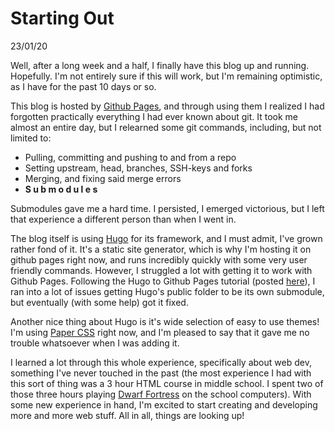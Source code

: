 Starting Out
======

23/01/20

Well, after a long week and a half, I finally have this blog up and running. Hopefully. I'm not entirely sure if this will work, but I'm remaining optimistic, as I have for the past 10 days or so.

This blog is hosted by [Github Pages](https://pages.github.com/), and through using them I realized I had forgotten practically everything I had ever known about git. It took me almost an entire day, but I relearned some git commands, including, but not limited to:

- Pulling, committing and pushing to and from a repo
- Setting upstream, head, branches, SSH-keys and forks
- Merging, and fixing said merge errors
- __S u b m o d u l e s__

Submodules gave me a hard time. I persisted, I emerged victorious, but I left that experience a different person than when I went in.

The blog itself is using [Hugo](https://gohugo.io/) for its framework, and I must admit, I've grown rather fond of it. It's a static site generator, which is why I'm hosting it on github pages right now, and runs incredibly quickly with some very user friendly commands. However, I struggled a lot with getting it to work with Github Pages. Following the Hugo to Github Pages tutorial (posted [here](https://gohugo.io/hosting-and-deployment/hosting-on-github/)), I ran into a lot of issues getting Hugo's public folder to be its own submodule, but eventually (with some help) got it fixed.

Another nice thing about Hugo is it's wide selection of easy to use themes! I'm using [Paper CSS](https://themes.gohugo.io/papercss-hugo-theme/) right now, and I'm pleased to say that it gave me no trouble whatsoever when I was adding it.

I learned a lot through this whole experience, specifically about web dev, something I've never touched in the past (the most experience I had with this sort of thing was a 3 hour HTML course in middle school. I spent two of those three hours playing [Dwarf Fortress](http://www.bay12games.com/dwarves/) on the school computers). With some new experience in hand, I'm excited to start creating and developing more and more web stuff. All in all, things are looking up!

